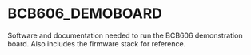 # BCB606_DEMOBOARD
Software and documentation needed to run the BCB606 demonstration board. Also includes the firmware stack for reference.
